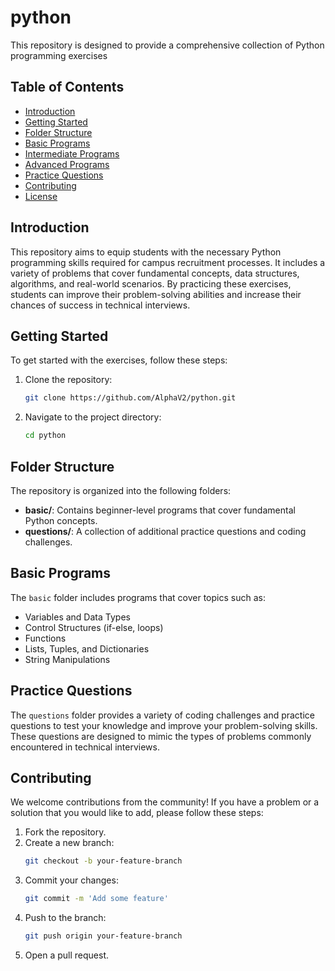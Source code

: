 # python
This repository is designed to  provide a comprehensive collection of Python programming exercises

## Table of Contents

- [Introduction](#introduction)
- [Getting Started](#getting-started)
- [Folder Structure](#folder-structure)
- [Basic Programs](#basic-programs)
- [Intermediate Programs](#intermediate-programs)
- [Advanced Programs](#advanced-programs)
- [Practice Questions](#practice-questions)
- [Contributing](#contributing)
- [License](#license)

## Introduction

This repository aims to equip students with the necessary Python programming skills required for campus recruitment processes. It includes a variety of problems that cover fundamental concepts, data structures, algorithms, and real-world scenarios. By practicing these exercises, students can improve their problem-solving abilities and increase their chances of success in technical interviews.

## Getting Started

To get started with the exercises, follow these steps:

1. Clone the repository:
    ```bash
    git clone https://github.com/AlphaV2/python.git
    ```
2. Navigate to the project directory:
    ```bash
    cd python
    ```

## Folder Structure

The repository is organized into the following folders:

- **basic/**: Contains beginner-level programs that cover fundamental Python concepts.
- **questions/**: A collection of additional practice questions and coding challenges.

## Basic Programs

The `basic` folder includes programs that cover topics such as:

- Variables and Data Types
- Control Structures (if-else, loops)
- Functions
- Lists, Tuples, and Dictionaries
- String Manipulations

## Practice Questions

The `questions` folder provides a variety of coding challenges and practice questions to test your knowledge and improve your problem-solving skills. These questions are designed to mimic the types of problems commonly encountered in technical interviews.

## Contributing

We welcome contributions from the community! If you have a problem or a solution that you would like to add, please follow these steps:

1. Fork the repository.
2. Create a new branch:
    ```bash
    git checkout -b your-feature-branch
    ```
3. Commit your changes:
    ```bash
    git commit -m 'Add some feature'
    ```
4. Push to the branch:
    ```bash
    git push origin your-feature-branch
    ```
5. Open a pull request.

